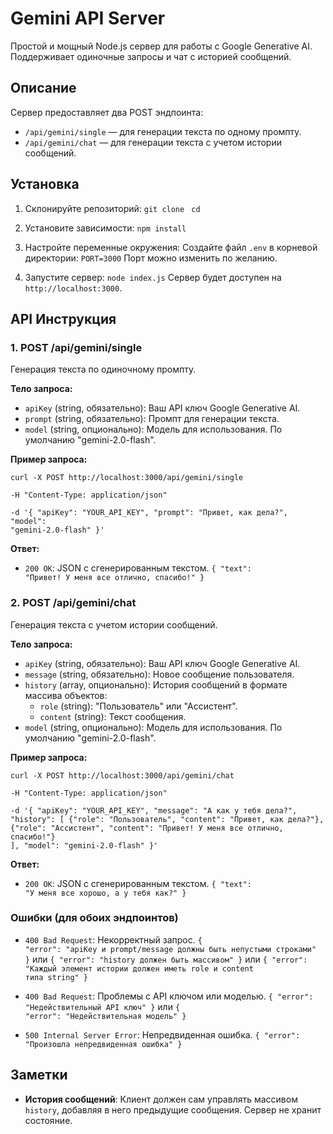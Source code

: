 # Gemini API Server

Простой и мощный Node.js сервер для работы с Google Generative AI. Поддерживает одиночные запросы и чат с историей сообщений.

## Описание

Сервер предоставляет два POST эндпоинта:
- <code>/api/gemini/single</code> — для генерации текста по одному промпту.
- <code>/api/gemini/chat</code> — для генерации текста с учетом истории сообщений.

## Установка

1. Склонируйте репозиторий:
   <code>git clone <repository-url></code>
   <code>cd <repository-directory></code>

2. Установите зависимости:
   <code>npm install</code>

3. Настройте переменные окружения:
   Создайте файл <code>.env</code> в корневой директории:
   <code>PORT=3000</code>
   Порт можно изменить по желанию.

4. Запустите сервер:
   <code>node index.js</code>
   Сервер будет доступен на <code>http://localhost:3000</code>.

## API Инструкция

### 1. POST /api/gemini/single

Генерация текста по одиночному промпту.

**Тело запроса:**

- <code>apiKey</code> (string, обязательно): Ваш API ключ Google Generative AI.
- <code>prompt</code> (string, обязательно): Промпт для генерации текста.
- <code>model</code> (string, опционально): Модель для использования. По умолчанию "gemini-2.0-flash".

**Пример запроса:**

<code>curl -X POST http://localhost:3000/api/gemini/single \
-H "Content-Type: application/json" \
-d '{
  "apiKey": "YOUR_API_KEY",
  "prompt": "Привет, как дела?",
  "model": "gemini-2.0-flash"
}'</code>

**Ответ:**

- <code>200 OK</code>: JSON с сгенерированным текстом.
  <code>{
    "text": "Привет! У меня все отлично, спасибо!"
  }</code>

### 2. POST /api/gemini/chat

Генерация текста с учетом истории сообщений.

**Тело запроса:**

- <code>apiKey</code> (string, обязательно): Ваш API ключ Google Generative AI.
- <code>message</code> (string, обязательно): Новое сообщение пользователя.
- <code>history</code> (array, опционально): История сообщений в формате массива объектов:
  - <code>role</code> (string): "Пользователь" или "Ассистент".
  - <code>content</code> (string): Текст сообщения.
- <code>model</code> (string, опционально): Модель для использования. По умолчанию "gemini-2.0-flash".

**Пример запроса:**

<code>curl -X POST http://localhost:3000/api/gemini/chat \
-H "Content-Type: application/json" \
-d '{
  "apiKey": "YOUR_API_KEY",
  "message": "А как у тебя дела?",
  "history": [
    {"role": "Пользователь", "content": "Привет, как дела?"},
    {"role": "Ассистент", "content": "Привет! У меня все отлично, спасибо!"}
  ],
  "model": "gemini-2.0-flash"
}'</code>

**Ответ:**

- <code>200 OK</code>: JSON с сгенерированным текстом.
  <code>{
    "text": "У меня все хорошо, а у тебя как?"
  }</code>

### Ошибки (для обоих эндпоинтов)

- <code>400 Bad Request</code>: Некорректный запрос.
  <code>{
    "error": "apiKey и prompt/message должны быть непустыми строками"
  }</code>
  или
  <code>{
    "error": "history должен быть массивом"
  }</code>
  или
  <code>{
    "error": "Каждый элемент истории должен иметь role и content типа string"
  }</code>

- <code>400 Bad Request</code>: Проблемы с API ключом или моделью.
  <code>{
    "error": "Недействительный API ключ"
  }</code>
  или
  <code>{
    "error": "Недействительная модель"
  }</code>

- <code>500 Internal Server Error</code>: Непредвиденная ошибка.
  <code>{
    "error": "Произошла непредвиденная ошибка"
  }</code>

## Заметки

- **История сообщений**: Клиент должен сам управлять массивом <code>history</code>, добавляя в него предыдущие сообщения. Сервер не хранит состояние.